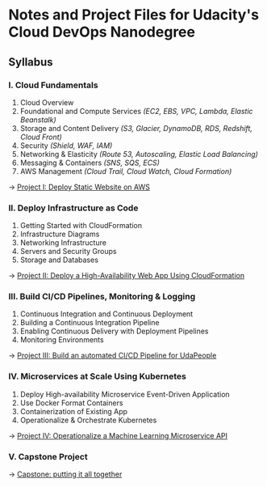 # Notes and Project Files for Udacity's Cloud DevOps Nanodegree

## Syllabus

### I. Cloud Fundamentals

1. Cloud Overview
2. Foundational and Compute Services *(EC2, EBS, VPC, Lambda, Elastic Beanstalk)*
3. Storage and Content Delivery *(S3, Glacier, DynamoDB, RDS, Redshift, Cloud Front)*
4. Security *(Shield, WAF, IAM)*
5. Networking & Elasticity *(Route 53, Autoscaling, Elastic Load Balancing)*
6. Messaging & Containers *(SNS, SQS, ECS)*
7. AWS Management *(Cloud Trail, Cloud Watch, Cloud Formation)*

→ [Project I: Deploy Static Website on AWS](https://github.com/NawfalTachfine/CloudDevOpsNanodegree/tree/master/Project1)

### II. Deploy Infrastructure as Code

1. Getting Started with CloudFormation
2. Infrastructure Diagrams
3. Networking Infrastructure
4. Servers and Security Groups
5. Storage and Databases

→ [Project II: Deploy a High-Availability Web App Using CloudFormation](https://github.com/NawfalTachfine/CloudDevOpsNanodegree/tree/master/Project2)

### III. Build CI/CD Pipelines, Monitoring & Logging

1. Continuous Integration and Continuous Deployment
2. Building a Continuous Integration Pipeline
3. Enabling Continuous Delivery with Deployment Pipelines
4. Monitoring Environments

→ [Project III: Build an automated CI/CD Pipeline for UdaPeople](./Project3)

### IV. Microservices at Scale Using Kubernetes

1. Deploy High-availability Microservice Event-Driven Application
2. Use Docker Format Containers
3. Containerization of Existing App
4. Operationalize & Orchestrate Kubernetes

→ [Project IV: Operationalize a Machine Learning Microservice API](./Project4)

### V. Capstone Project

→ [Capstone: putting it all together](https://github.com/NawfalTachfine/CloudDevOpsNanodegree)

